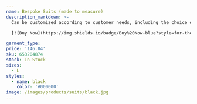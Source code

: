```yaml
---
name: Bespoke Suits (made to measure)
description_markdown: >-
  Can be customized according to customer needs, including the choice of fabric, pattern modification, detail modification.

  [![Buy Now](https://img.shields.io/badge/Buy%20Now-blue?style=for-the-badge&logo=none)](https://www.jdoqocy.com/click-100820740-14451685?url=http%3A%2F%2Fwww.dhgate.com%2Fproduct%2Fbespoke-suits-made-to-measure-%2F653204874.html)

garment_type:
price: '146.84'
sku: 653204874
stock: In Stock
sizes:
  - L
styles:
  - name: black
    color: '#000000'
image: /images/products/suits/black.jpg
---
```


